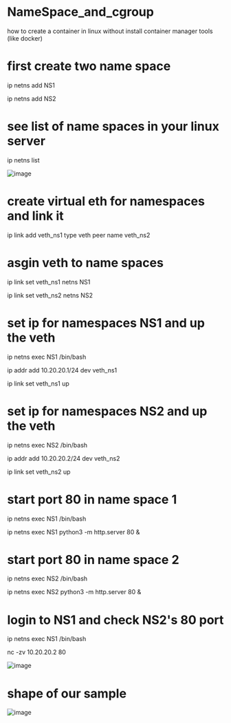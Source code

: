 # NameSpace_and_cgroup
how to create a container in linux without install container manager tools (like docker)

# first create two name space 
ip netns add NS1

ip netns add NS2

# see list of name spaces in your linux server
ip netns list

![image](https://github.com/ehsanDadashi/NameSpace_and_cgroup/assets/29996315/6e3dbd65-0d22-4ab6-a4ac-2bf607be8218)

# create virtual eth for namespaces and link it
ip link add veth_ns1 type veth peer name veth_ns2

# asgin veth to name spaces
ip link set veth_ns1  netns NS1

ip link set veth_ns2  netns NS2

# set ip for namespaces NS1 and up the veth
ip netns exec NS1 /bin/bash

ip addr add 10.20.20.1/24 dev veth_ns1

ip link set veth_ns1 up

# set ip for namespaces NS2 and up the veth
ip netns exec NS2 /bin/bash

ip addr add 10.20.20.2/24 dev veth_ns2

ip link set veth_ns2 up

# start port 80 in name space 1
ip netns exec NS1 /bin/bash

ip netns exec NS1 python3 -m http.server 80 &

# start port 80 in name space 2
ip netns exec NS2 /bin/bash

ip netns exec NS2 python3 -m http.server 80 &

# login to NS1 and check NS2's 80 port 
ip netns exec NS1 /bin/bash

nc -zv 10.20.20.2 80

![image](https://github.com/ehsanDadashi/NameSpace_and_cgroup/assets/29996315/6d8ad1d8-1682-4487-a07b-3103c9284fbf)

# shape of our sample
![image](https://github.com/ehsanDadashi/NameSpace_and_cgroup/assets/29996315/6dba302c-945f-4d05-b033-808bd7c6c5c1)


